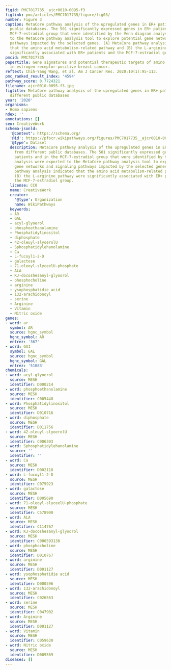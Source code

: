 ```yaml
---
figid: PMC7017735__ajcr0010-0095-f3
figlink: pmc/articles/PMC7017735/figure/fig03/
number: Figure 3
caption: MetaCore pathway analysis of the upregulated genes in ER+ patients from different
  public databases. The 501 significantly expressed genes in ER+ patients and in the
  MCF-7-estradiol group that were identified by the Venn diagram analysis were exported
  to the MetaCore pathway analysis tool to explore potential gene networks and signaling
  pathways impacted by the selected genes. (A) MetaCore pathway analysis indicated
  that the amino acid metabolism-related pathway and (B) the L-arginine pathway were
  significantly associated with ER+ patients and the MCF-7-estradiol group.
pmcid: PMC7017735
papertitle: Gene signatures and potential therapeutic targets of amino acid metabolism
  in estrogen receptor-positive breast cancer.
reftext: Chih-Yang Wang, et al. Am J Cancer Res. 2020;10(1):95-113.
pmc_ranked_result_index: '4594'
pathway_score: 0.7724321
filename: ajcr0010-0095-f3.jpg
figtitle: MetaCore pathway analysis of the upregulated genes in ER+ patients from
  different public databases
year: '2020'
organisms:
- Homo sapiens
ndex: ''
annotations: []
seo: CreativeWork
schema-jsonld:
  '@context': https://schema.org/
  '@id': https://pfocr.wikipathways.org/figures/PMC7017735__ajcr0010-0095-f3.html
  '@type': Dataset
  description: MetaCore pathway analysis of the upregulated genes in ER+ patients
    from different public databases. The 501 significantly expressed genes in ER+
    patients and in the MCF-7-estradiol group that were identified by the Venn diagram
    analysis were exported to the MetaCore pathway analysis tool to explore potential
    gene networks and signaling pathways impacted by the selected genes. (A) MetaCore
    pathway analysis indicated that the amino acid metabolism-related pathway and
    (B) the L-arginine pathway were significantly associated with ER+ patients and
    the MCF-7-estradiol group.
  license: CC0
  name: CreativeWork
  creator:
    '@type': Organization
    name: WikiPathways
  keywords:
  - AR
  - GAL
  - acyl-glyoerol
  - phosphoethanolamine
  - Phosphatidylinositol
  - diphosphate
  - 42-oleuyl-slyoerolU
  - Sphosphatidylehanolamine
  - Ca
  - L-fucoyl1-2-D
  - galactose
  - 71-oleoyl-slyceelU-phosphate
  - ALA
  - KJ-docoshesanyl-glyoorol
  - phosphocholine
  - arginine
  - ysophosphatidie acid
  - 132-arachidonoyl
  - serine
  - Arginine
  - Vitamin
  - Nitric oxide
genes:
- word: ar
  symbol: AR
  source: hgnc_symbol
  hgnc_symbol: AR
  entrez: '367'
- word: GAI
  symbol: GAL
  source: hgnc_symbol
  hgnc_symbol: GAL
  entrez: '51083'
chemicals:
- word: acyl-glyoerol
  source: MESH
  identifier: D000214
- word: phosphoethanolamine
  source: MESH
  identifier: C005448
- word: Phosphatidylinositol
  source: MESH
  identifier: D010716
- word: diphosphate
  source: MESH
  identifier: D011756
- word: 42-oleuyl-slyoerolU
  source: MESH
  identifier: C006303
- word: Sphosphatidylehanolamine
  source: ''
  identifier: ''
- word: Ca
  source: MESH
  identifier: D002118
- word: L-fucoyl1-2-D
  source: MESH
  identifier: C075923
- word: galactose
  source: MESH
  identifier: D005690
- word: 71-oleoyl-slyceelU-phosphate
  source: MESH
  identifier: C578900
- word: ALA
  source: MESH
  identifier: C114767
- word: KJ-docoshesanyl-glyoorol
  source: MESH
  identifier: C000593138
- word: phosphocholine
  source: MESH
  identifier: D010767
- word: arginine
  source: MESH
  identifier: D001127
- word: ysophosphatidie acid
  source: MESH
  identifier: D000596
- word: 132-arachidonoyl
  source: MESH
  identifier: C026563
- word: serine
  source: MESH
  identifier: C047902
- word: Arginine
  source: MESH
  identifier: D001127
- word: Vitamin
  source: MESH
  identifier: C059630
- word: Nitric oxide
  source: MESH
  identifier: D009569
diseases: []
---
```

